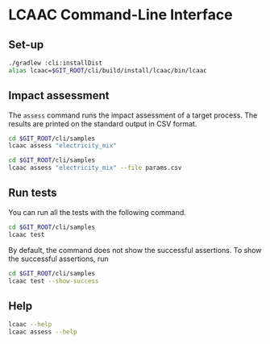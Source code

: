 # LCAAC Command-Line Interface

## Set-up

```bash
./gradlew :cli:installDist
alias lcaac=$GIT_ROOT/cli/build/install/lcaac/bin/lcaac
```

## Impact assessment

The `assess` command runs the impact assessment of a target process.
The results are printed on the standard output in CSV format.

```bash
cd $GIT_ROOT/cli/samples
lcaac assess "electricity_mix"
```

```bash
cd $GIT_ROOT/cli/samples
lcaac assess "electricity_mix" --file params.csv
```

## Run tests

You can run all the tests with the following command.
```bash
cd $GIT_ROOT/cli/samples
lcaac test
```

By default, the command does not show the successful assertions.
To show the successful assertions, run
```bash
cd $GIT_ROOT/cli/samples
lcaac test --show-success
```

## Help

```bash
lcaac --help
lcaac assess --help
```
